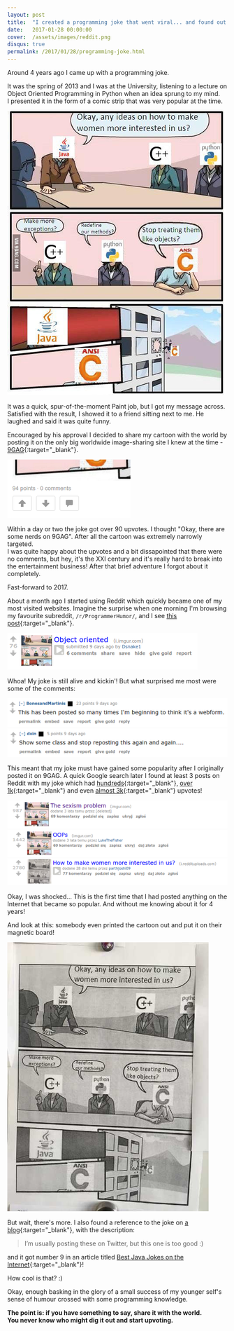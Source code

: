 ```yaml
---
layout: post
title:  "I created a programming joke that went viral... and found out about it 4 years later"
date:   2017-01-28 00:00:00
cover:  /assets/images/reddit.png
disqus: true
permalink: /2017/01/28/programming-joke.html
---
```


Around 4 years ago I came up with a programming joke. 

It was the spring of 2013 and I was at the University, 
listening to a lecture on Object Oriented Programming in Python when an idea sprung to my mind.  
I presented it in the form of a comic strip that was very popular at the time.

![The joke](/assets/images/joke/joke.jpg) 

It was a quick, spur-of-the-moment Paint job, but I got my message across. Satisfied with the
result, I showed it to a friend sitting next to me. He laughed and said it was quite funny.

Encouraged by his approval I decided to share my cartoon with the world by posting it
on the only big worldwide image-sharing site I knew at the time - [9GAG](http://9gag.com/u/szym1000/posts){:target="_blank"}.

![Upvotes on 9GAG](/assets/images/joke/9gag_points.png)

Within a day or two the joke got over 90 upvotes. I thought "Okay, there are some nerds on 9GAG". 
After all the cartoon was extremely narrowly targeted.  
I was quite happy about the upvotes and
a bit dissapointed that there were no comments, but hey, it's the XXI century and it's really hard
to break into the entertainment business! After that brief adventure I forgot about it completely. 

Fast-forward to 2017.

About a month ago I started using Reddit which quickly became one of my most visited websites.
Imagine the surprise when one morning I'm browsing my favourite subreddit, `/r/ProgrammerHumor/`, and I see 
[this post](https://www.reddit.com/r/ProgrammerHumor/comments/5oq9qa/object_oriented/){:target="_blank"}.
 
![Reddit: January 2017](/assets/images/joke/reddit_jan_2017.png)

Whoa! My joke is still alive and kickin'! But what surprised me most were some of the comments:

![Reddit: January 2017 comment (1)](/assets/images/joke/reddit_jan_2017_c1.png)
![Reddit: January 2017 comment (1)](/assets/images/joke/reddit_jan_2017_c2.png)

This meant that my joke must have gained some popularity after I originally posted it on 9GAG.
A quick Google search later I found at least 3 posts on Reddit with my joke which had 
[hundreds](https://www.reddit.com/r/ProgrammerHumor/comments/1fhti3/the_sexism_problem/){:target="_blank"}, 
[over 1k](https://www.reddit.com/r/ProgrammerHumor/comments/1rap3q/oops/){:target="_blank"} and even
[almost 3k](https://www.reddit.com/r/ProgrammerHumor/comments/5l2d4v/how_to_make_women_more_interested_in_us/){:target="_blank"}
upvotes!

![Reddit: post with hundreds of upvotes](/assets/images/joke/reddit_hundreds.png)
![Reddit: post with over 1k upvotes](/assets/images/joke/reddit_1k.png)
![Reddit: post with almost 3k upvotes](/assets/images/joke/reddit_3k.png)

Okay, I was shocked... This is the first time that I had posted anything on the Internet that became so popular.
And without me knowing about it for 4 years!

And look at this: somebody even printed the cartoon out and put it on their magnetic board!

![Reddit: magnetic board](/assets/images/joke/reddit_magnetic.jpg)

But wait, there's more. I also found a reference to the joke on 
[a blog](https://colorblindprogramming.com/geek-joke){:target="_blank"}, with the description:

> I’m usually posting these on Twitter, but this one is too good :)

and it got number 9 in an article titled 
[Best Java Jokes on the Internet](http://www.javaassignmenthelp.net/best-java-jokes-on-the-internet/){:target="_blank"}!

How cool is that? :)

Okay, enough basking in the glory of a small success of my younger self's sense of humour
crossed with some programming knowledge.

**The point is: if you have something to say, share it with the world.  
You never know who might dig it out and start upvoting.**
